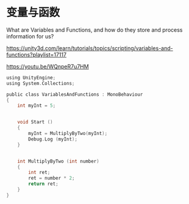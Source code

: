 # 变量与函数

What are Variables and Functions, and how do they store and process information for us?

https://unity3d.com/learn/tutorials/topics/scripting/variables-and-functions?playlist=17117

https://youtu.be/WQnpeR7u7HM

```c
using UnityEngine;
using System.Collections;

public class VariablesAndFunctions : MonoBehaviour
{
    int myInt = 5;


    void Start ()
    {
        myInt = MultiplyByTwo(myInt);
        Debug.Log (myInt);
    }


    int MultiplyByTwo (int number)
    {
        int ret;
        ret = number * 2;
        return ret;
    }
}
```